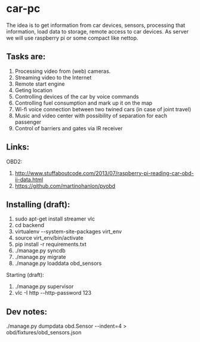 car-pc
======
The idea is to get information from car devices, sensors, processing that information, load data to storage, remote access to car devices. As server we will use raspberry pi or some compact like nettop. 

Tasks are: 
----------
1. Processing video from (web) cameras.
2. Streaming video to the Internet
3. Remote start engine
4. Geting location
5. Controlling devices of the car by voice commands
6. Controlling fuel consumption and mark up it on the map
7. Wi-fi voice connection between two twined cars (in case of joint travel)
8. Music and video center with possibility of separation for each passenger
9. Control of barriers and gates via IR receiver


Links:
----------
OBD2:
 1. http://www.stuffaboutcode.com/2013/07/raspberry-pi-reading-car-obd-ii-data.html
 2. https://github.com/martinohanlon/pyobd


Installing (draft):
----------
 1. sudo apt-get install streamer vlc
 2. cd backend
 3. virtualenv --system-site-packages virt_env
 4. source virt_env/bin/activate
 5. pip install -r requirements.txt
 6. ./manage.py syncdb
 7. ./manage.py migrate
 8. ./manage.py loaddata obd_sensors

Starting (draft):
 1. ./manage.py supervisor
 2. vlc -I http --http-password 123



Dev notes:
----------
 ./manage.py dumpdata obd.Sensor --indent=4 > obd/fixtures/obd_sensors.json
